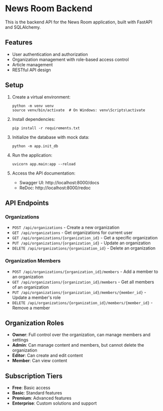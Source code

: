 # News Room Backend

This is the backend API for the News Room application, built with FastAPI and SQLAlchemy.

## Features

- User authentication and authorization
- Organization management with role-based access control
- Article management
- RESTful API design

## Setup

1. Create a virtual environment:
   ```
   python -m venv venv
   source venv/bin/activate  # On Windows: venv\Scripts\activate
   ```

2. Install dependencies:
   ```
   pip install -r requirements.txt
   ```

3. Initialize the database with mock data:
   ```
   python -m app.init_db
   ```

4. Run the application:
   ```
   uvicorn app.main:app --reload
   ```

5. Access the API documentation:
   - Swagger UI: http://localhost:8000/docs
   - ReDoc: http://localhost:8000/redoc

## API Endpoints

### Organizations

- `POST /api/organizations` - Create a new organization
- `GET /api/organizations` - Get organizations for current user
- `GET /api/organizations/{organization_id}` - Get a specific organization
- `PUT /api/organizations/{organization_id}` - Update an organization
- `DELETE /api/organizations/{organization_id}` - Delete an organization

### Organization Members

- `POST /api/organizations/{organization_id}/members` - Add a member to an organization
- `GET /api/organizations/{organization_id}/members` - Get all members of an organization
- `PUT /api/organizations/{organization_id}/members/{member_id}` - Update a member's role
- `DELETE /api/organizations/{organization_id}/members/{member_id}` - Remove a member

## Organization Roles

- **Owner**: Full control over the organization, can manage members and settings
- **Admin**: Can manage content and members, but cannot delete the organization
- **Editor**: Can create and edit content
- **Member**: Can view content

## Subscription Tiers

- **Free**: Basic access
- **Basic**: Standard features
- **Premium**: Advanced features
- **Enterprise**: Custom solutions and support

